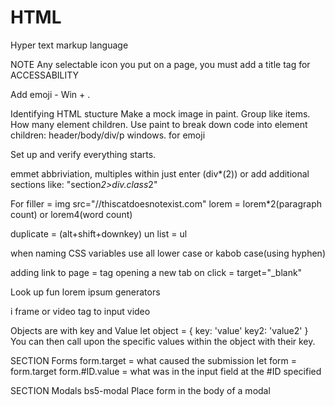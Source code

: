 # HTML
Hyper text markup language

NOTE Any selectable icon you put on a page, you must add a title tag for ACCESSABILITY

Add emoji - Win + .

Identifying HTML stucture
  Make a mock image in paint. Group like items. How many element children. Use paint to break down code into element children: header/body/div/p
windows. for emoji

Set up and verify everything starts.

emmet abbriviation, multiples within just enter (div*(2)) or add additional sections like: "section*2>div.class*2"

For filler = img src="//thiscatdoesnotexist.com"
lorem = lorem*2(paragraph count) or lorem4(word count)

duplicate = (alt+shift+downkey)
un list = ul

when naming CSS variables use all lower case or kabob case(using hyphen)

adding link to page = <a> tag 
opening a new tab on click = target="_blank"

Look up fun lorem ipsum generators

i frame or video tag to input video

Objects are with key and Value
  let object = {
    key: 'value'
    key2: 'value2'
  }
  You can then call upon the specific values within the object  with their key.

SECTION Forms
  form.target = what caused the submission
  let form = form.target
  form.#ID.value = what was in the input field at the #ID specified

SECTION Modals
bs5-modal
Place form in the body of a modal

